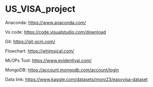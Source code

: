# US_VISA_project
Anaconda: https://www.anaconda.com/

Vs code: https://code.visualstudio.com/download

Git: https://git-scm.com/

Flowchart: https://whimsical.com/

MLOPs Tool: https://www.evidentlyai.com/

MongoDB: https://account.mongodb.com/account/login

Data link: https://www.kaggle.com/datasets/moro23/easyvisa-dataset
